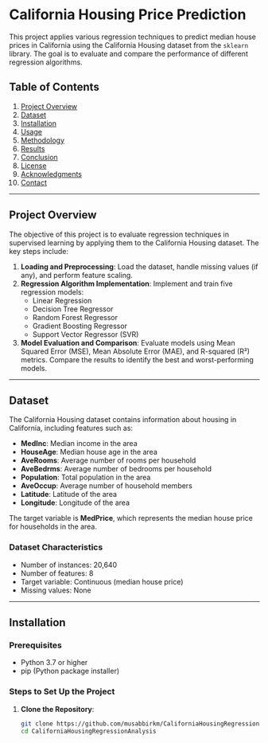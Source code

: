 # California Housing Price Prediction

This project applies various regression techniques to predict median house prices in California using the California Housing dataset from the `sklearn` library. The goal is to evaluate and compare the performance of different regression algorithms.

## Table of Contents
1. [Project Overview](#project-overview)
2. [Dataset](#dataset)
3. [Installation](#installation)
4. [Usage](#usage)
5. [Methodology](#methodology)
6. [Results](#results)
7. [Conclusion](#conclusion)
8. [License](#license)
9. [Acknowledgments](#acknowledgments)
10. [Contact](#contact)

---

## Project Overview

The objective of this project is to evaluate regression techniques in supervised learning by applying them to the California Housing dataset. The key steps include:
1. **Loading and Preprocessing**: Load the dataset, handle missing values (if any), and perform feature scaling.
2. **Regression Algorithm Implementation**: Implement and train five regression models:
   - Linear Regression
   - Decision Tree Regressor
   - Random Forest Regressor
   - Gradient Boosting Regressor
   - Support Vector Regressor (SVR)
3. **Model Evaluation and Comparison**: Evaluate models using Mean Squared Error (MSE), Mean Absolute Error (MAE), and R-squared (R²) metrics. Compare the results to identify the best and worst-performing models.

---

## Dataset

The California Housing dataset contains information about housing in California, including features such as:
- **MedInc**: Median income in the area
- **HouseAge**: Median house age in the area
- **AveRooms**: Average number of rooms per household
- **AveBedrms**: Average number of bedrooms per household
- **Population**: Total population in the area
- **AveOccup**: Average number of household members
- **Latitude**: Latitude of the area
- **Longitude**: Longitude of the area

The target variable is **MedPrice**, which represents the median house price for households in the area.

### Dataset Characteristics
- Number of instances: 20,640
- Number of features: 8
- Target variable: Continuous (median house price)
- Missing values: None

---

## Installation

### Prerequisites
- Python 3.7 or higher
- pip (Python package installer)

### Steps to Set Up the Project

1. **Clone the Repository**:
   ```bash
   git clone https://github.com/musabbirkm/CaliforniaHousingRegressionAnalysis.git
   cd CaliforniaHousingRegressionAnalysis
